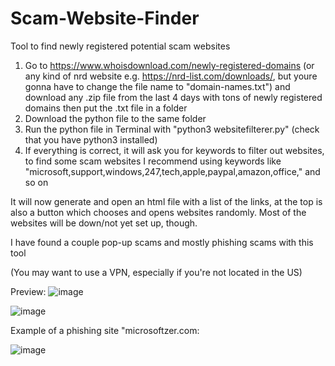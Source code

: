 # Scam-Website-Finder
Tool to find newly registered potential scam websites


1. Go to https://www.whoisdownload.com/newly-registered-domains (or any kind of nrd website e.g. https://nrd-list.com/downloads/, but youre gonna have to change the file name to "domain-names.txt")  and download any .zip file from the last 4 days with tons of newly registered domains
then put the .txt file in a folder
2. Download the python file to the same folder
3. Run the python file in Terminal with "python3 websitefilterer.py" (check that you have python3 installed)
4. If everything is correct, it will ask you for keywords to filter out websites, to find some scam websites I recommend using keywords like "microsoft,support,windows,247,tech,apple,paypal,amazon,office," and so on

It will now generate and open an html file with a list of the links, at the top is also a button which chooses and opens websites randomly. Most of the websites will be down/not yet set up, though.

I have found a couple pop-up scams and mostly phishing scams with this tool

(You may want to use a VPN, especially if you're not located in the US)

Preview: ![image](https://user-images.githubusercontent.com/131541159/233792685-f629c161-e25a-4e60-8dc3-ac4eda9d932f.png)

![image](https://user-images.githubusercontent.com/131541159/233792922-03079405-31f9-4f4a-b4c8-196aaebf5bf1.png)

Example of a phishing site "microsoftzer.com:

![image](https://user-images.githubusercontent.com/131541159/233792935-e4f42b0a-03b7-493a-a5c6-2822f685b1f0.png)


